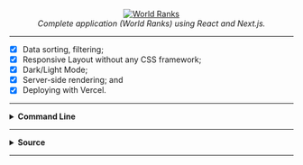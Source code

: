 <p align="center">
  <a href="https://world-ranks-next.vercel.app/">
    <img 
         src="https://github.com/lucasrmagalhaes/world_ranks-next/blob/main/public/world-ranks.gif?raw=true" 
         alt="World Ranks" 
    />
  </a>
  <br />
  <i>Complete application (World Ranks) using React and Next.js.</i>
</p>

<hr />

- [X] Data sorting, filtering;
- [X] Responsive Layout without any CSS framework;
- [X] Dark/Light Mode;
- [X] Server-side rendering; and
- [X] Deploying with Vercel.

<hr />

<details>
  <summary><strong>Command Line</strong></summary>
  
  <br />
  
  <pre>npx create-react-app .</pre>
  <pre>yarn add @material-ui/core @material-ui/icons</pre>
</details>

<hr />

<details>
  <summary><strong>Source</strong></summary>
  
  <br />
  
  [Full Project-based Tutorial - React + Next.js](https://www.youtube.com/watch?v=v8o9iJU5hEA&ab_channel=ThuNghiem)
</details>

<hr />
